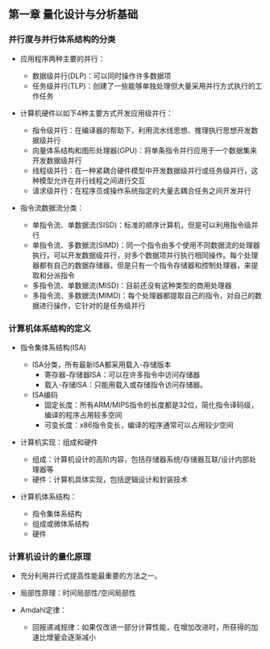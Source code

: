 ## 第一章 量化设计与分析基础

### 并行度与并行体系结构的分类
* 应用程序两种主要的并行：
    * 数据级并行(DLP)：可以同时操作许多数据项
    * 任务级并行(TLP)：创建了一些能够单独处理但大量采用并行方式执行的工作任务

* 计算机硬件以如下4种主要方式开发应用级并行：
    * 指令级并行：在编译器的帮助下，利用流水线思想、推理执行思想开发数据级并行
    * 向量体系结构和图形处理器(GPU)：将单条指令并行应用于一个数据集来开发数据级并行
    * 线程级并行：在一种紧耦合硬件模型中开发数据级并行或任务级并行，这种模型允许在并行线程之间进行交互
    * 请求级并行：在程序员或操作系统指定的大量去耦合任务之间开发并行

* 指令流数据流分类：
    * 单指令流、单数据流(SISD)：标准的顺序计算机，但是可以利用指令级并行
    * 单指令流、多数据流(SIMD)：同一个指令由多个使用不同数据流的处理器执行，可以开发数据级并行，对多个数据项并行执行相同操作。每个处理器都有自己的数据存储器，但是只有一个指令存储器和控制处理器，来提取和分派指令
    * 多指令流、单数据流(MISD)：目前还没有这种类型的商用处理器
    * 多指令流、多数据流(MIMD)：每个处理器都提取自己的指令，对自己的数据进行操作，它针对的是任务级并行


### 计算机体系结构的定义
* 指令集体系结构(ISA)
    * ISA分类，所有最新ISA都采用载入-存储版本
        * 寄存器-存储器ISA：可以在许多指令中访问存储器
        * 载入-存储ISA：只能用载入或存储指令访问存储器。
    * ISA编码
        * 固定长度：所有ARM/MIPS指令的长度都是32位，简化指令译码级，编译的程序占用较多空间
        * 可变长度：x86指令变长，编译的程序通常可以占用较少空间

* 计算机实现：组成和硬件
    * 组成：计算机设计的高阶内容，包括存储器系统/存储器互联/设计内部处理器等
    * 硬件：计算机具体实现，包括逻辑设计和封装技术

* 计算机体系结构：
    * 指令集体系结构
    * 组成或微体系结构
    * 硬件

### 计算机设计的量化原理
* 充分利用并行式提高性能最重要的方法之一。

* 局部性原理：时间局部性/空间局部性

* Amdahl定律：
    * 回报递减规律：如果仅改进一部分计算性能，在增加改进时，所获得的加速比增量会逐渐减小


